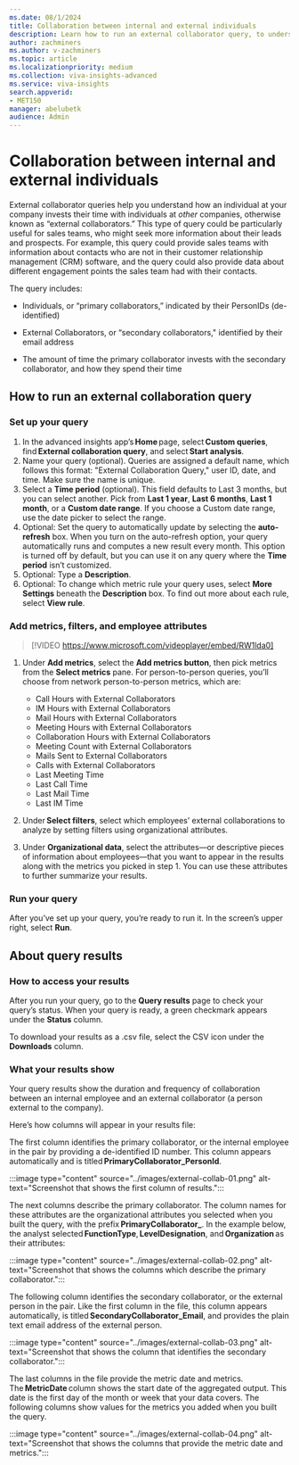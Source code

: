 ```yaml
---
ms.date: 08/1/2024
title: Collaboration between internal and external individuals
description: Learn how to run an external collaborator query, to understand how groups at your company collaborate with others outside your company.
author: zachminers
ms.author: v-zachminers
ms.topic: article
ms.localizationpriority: medium 
ms.collection: viva-insights-advanced 
ms.service: viva-insights
search.appverid: 
- MET150 
manager: abelubetk
audience: Admin
---
```



# Collaboration between internal and external individuals 

External collaborator queries help you understand how an individual at your company invests their time with individuals at *other* companies, otherwise known as “external collaborators.” This type of query could be particularly useful for sales teams, who might seek more information about their leads and prospects. For example, this query could provide sales teams with information about contacts who are not in their customer relationship management (CRM) software, and the query could also provide data about different engagement points the sales team had with their contacts.  

The query includes:

* Individuals, or “primary collaborators,” indicated by their PersonIDs (de-identified)

* External Collaborators, or “secondary collaborators," identified by their email address

* The amount of time the primary collaborator invests with the secondary collaborator, and how they spend their time

## How to run an external collaboration query

### Set up your query

1.	In the advanced insights app’s **Home** page, select **Custom queries**, find **External collaboration query**, and select **Start analysis**. 
1.	Name your query (optional). Queries are assigned a default name, which follows this format: "External Collaboration Query," user ID, date, and time. Make sure the name is unique.
3.	Select a **Time period** (optional). This field defaults to Last 3 months, but you can select another. Pick from **Last 1 year**, **Last 6 months**, **Last 1 month**, or a **Custom date range**. If you choose a Custom date range, use the date picker to select the range.  
4.	Optional: Set the query to automatically update by selecting the **auto-refresh** box. When you turn on the auto-refresh option, your query automatically runs and computes a new result every month. This option is turned off by default, but you can use it on any query where the **Time period** isn’t customized. 
5.	Optional: Type a **Description**.
6.	Optional: To change which metric rule your query uses, select **More Settings** beneath the **Description** box. To find out more about each rule, select **View rule**.

### Add metrics, filters, and employee attributes

> [!VIDEO https://www.microsoft.com/videoplayer/embed/RW1lda0]

1.	Under **Add metrics**, select the **Add metrics button**, then pick metrics from the **Select metrics** pane. For person-to-person queries, you’ll choose from network person-to-person metrics, which are:
    * Call Hours with External Collaborators
    * IM Hours with External Collaborators
    * Mail Hours with External Collaborators
    * Meeting Hours with External Collaborators
    * Collaboration Hours with External Collaborators
    * Meeting Count with External Collaborators
    * Mails Sent to External Collaborators
    * Calls with External Collaborators
    * Last Meeting Time
    * Last Call Time
    * Last Mail Time
    * Last IM Time

2. Under **Select filters**, select which employees’ external collaborations to analyze by setting filters using organizational attributes. 

3.	Under **Organizational data**, select the attributes—or descriptive pieces of information about employees—that you want to appear in the results along with the metrics you picked in step 1. You can use these attributes to further summarize your results.

### Run your query

After you’ve set up your query, you’re ready to run it. In the screen’s upper right, select **Run**.

## About query results

### How to access your results

After you run your query, go to the **Query results** page to check your query’s status. When your query is ready, a green checkmark appears under the **Status** column.

To download your results as a .csv file, select the CSV icon under the **Downloads** column.

### What your results show

Your query results show the duration and frequency of collaboration between an internal employee and an external collaborator (a person external to the company). 

Here’s how columns will appear in your results file: 

The first column identifies the primary collaborator, or the internal employee in the pair by providing a de-identified ID number. This column appears automatically and is titled **PrimaryCollaborator_PersonId**. 

:::image type="content" source="../images/external-collab-01.png" alt-text="Screenshot that shows the first column of results.":::

The next columns describe the primary collaborator. The column names for these attributes are the organizational attributes you selected when you built the query, with the prefix **PrimaryCollaborator_**. In the example below, the analyst selected **FunctionType**, **LevelDesignation**, and **Organization** as their attributes: 

:::image type="content" source="../images/external-collab-02.png" alt-text="Screenshot that shows the columns which describe the primary collaborator.":::

 The following column identifies the secondary collaborator, or the external person in the pair. Like the first column in the file, this column appears automatically, is titled **SecondaryCollaborator_Email**, and provides the plain text email address of the external person. 

:::image type="content" source="../images/external-collab-03.png" alt-text="Screenshot that shows the column that identifies the secondary collaborator.":::
 
The last columns in the file provide the metric date and metrics. The **MetricDate** column shows the start date of the aggregated output. This date is the first day of the month or week that your data covers. The following columns show values for the metrics you added when you built the query. 

:::image type="content" source="../images/external-collab-04.png" alt-text="Screenshot that shows the columns that provide the metric date and metrics.":::
